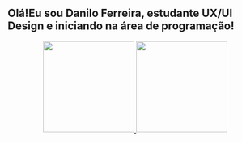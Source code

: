 ## Olá!Eu sou Danilo Ferreira, estudante UX/UI Design e iniciando na área de programação!

<div align="center">
  <a href="https://github.com/daniloferreira">
  <img height="180em" src="https://github-readme-stats.vercel.app/api?username=daniloferreira&show_icons=true&theme=rose_pine&include_all_commits=true&count_private=true"/>
  <img height="180em" src="https://github-readme-stats.vercel.app/api/top-langs/?username=daniloferreira&layout=compact&langs_count=7&theme=rose_pine"/>
</div>


 
  
  
 	

 
  
 




            
          
